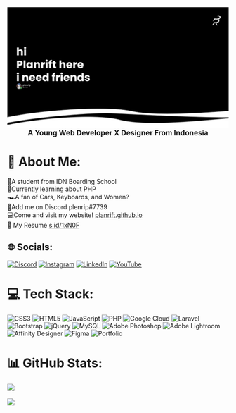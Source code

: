 <img align="right" alt="PlanRift" src="banner.png">
<h3 align="center">A Young Web Developer X Designer From Indonesia</h3>

# 💫 About Me:
🏫A student from IDN Boarding School<br>📖Currently learning about PHP<br>🏎️A fan of Cars, Keyboards, and Women?<br>🤝Add me on Discord plenrip#7739<br>💻Come and visit my website! [planrift.github.io](planrift.github.io)<br>📄 My Resume [s.id/1xN0F](s.id/1xN0F)


## 🌐 Socials:
[![Discord](https://img.shields.io/badge/Discord-%237289DA.svg?logo=discord&logoColor=white)](https://discord.gg/S3JP3TVguQ) [![Instagram](https://img.shields.io/badge/Instagram-%23E4405F.svg?logo=Instagram&logoColor=white)](https://instagram.com/drift_tofu) [![LinkedIn](https://img.shields.io/badge/LinkedIn-%230077B5.svg?logo=linkedin&logoColor=white)](https://linkedin.com/in/planrift) [![YouTube](https://img.shields.io/badge/YouTube-%23FF0000.svg?logo=YouTube&logoColor=white)](https://youtube.com/@planrift) 

# 💻 Tech Stack:
![CSS3](https://img.shields.io/badge/css3-%231572B6.svg?style=for-the-badge&logo=css3&logoColor=white) ![HTML5](https://img.shields.io/badge/html5-%23E34F26.svg?style=for-the-badge&logo=html5&logoColor=white) ![JavaScript](https://img.shields.io/badge/javascript-%23323330.svg?style=for-the-badge&logo=javascript&logoColor=%23F7DF1E) ![PHP](https://img.shields.io/badge/php-%23777BB4.svg?style=for-the-badge&logo=php&logoColor=white) ![Google Cloud](https://img.shields.io/badge/Google%20Cloud-%234285F4.svg?style=for-the-badge&logo=google-cloud&logoColor=white) ![Laravel](https://img.shields.io/badge/laravel-%23FF2D20.svg?style=for-the-badge&logo=laravel&logoColor=white) ![Bootstrap](https://img.shields.io/badge/bootstrap-%23563D7C.svg?style=for-the-badge&logo=bootstrap&logoColor=white) ![jQuery](https://img.shields.io/badge/jquery-%230769AD.svg?style=for-the-badge&logo=jquery&logoColor=white) ![MySQL](https://img.shields.io/badge/mysql-%2300f.svg?style=for-the-badge&logo=mysql&logoColor=white) ![Adobe Photoshop](https://img.shields.io/badge/adobephotoshop-%2331A8FF.svg?style=for-the-badge&logo=adobephotoshop&logoColor=white) ![Adobe Lightroom](https://img.shields.io/badge/Adobe%20Lightroom-31A8FF.svg?style=for-the-badge&logo=Adobe%20Lightroom&logoColor=white) ![Affinity Designer](https://img.shields.io/badge/affinitydesginer-%231B72BE.svg?style=for-the-badge&logo=affinity-designer&logoColor=white) 	![Figma](https://img.shields.io/badge/figma-%23F24E1E.svg?style=for-the-badge&logo=figma&logoColor=white) ![Portfolio](https://img.shields.io/badge/Portfolio-%23000000.svg?style=for-the-badge&logo=firefox&logoColor=#FF7139)
# 📊 GitHub Stats:
![](https://github-readme-stats.vercel.app/api/top-langs/?username=PlanRift&theme=tokyonight&hide_border=false&include_all_commits=true&count_private=false&layout=compact)

![](https://quotes-github-readme.vercel.app/api?type=horizontal&theme=radical)
